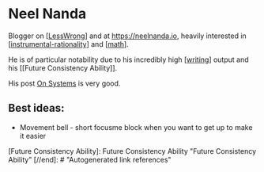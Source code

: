 # Neel Nanda

Blogger on [[LessWrong]] and at https://neelnanda.io, heavily interested in [[instrumental-rationality]] and [[math]].

He is of particular notability due to his incredibly high [[writing]] output and his [[Future Consistency Ability]].

His post [On Systems](https://www.neelnanda.io/blog/mini-blog-post-19-on-systems-living-a-life-of-zero-willpower) is very good.

## Best ideas:
- Movement bell - short focusme block when you want to get up to make it easier

[//begin]: # "Autogenerated link references for markdown compatibility"
[LessWrong]: LessWrong "LessWrong"
[instrumental-rationality]: instrumental-rationality "Instrumental Rationality"
[math]: math "Math"
[writing]: Writing "Writing"
[Future Consistency Ability]: Future Consistency Ability "Future Consistency Ability"
[//end]: # "Autogenerated link references"